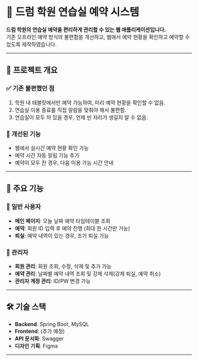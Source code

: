 # 🎵 드럼 학원 연습실 예약 시스템

**드럼 학원의 연습실 예약을 편리하게 관리할 수 있는 웹 애플리케이션입니다.**  
기존 오프라인 예약 방식의 불편함을 개선하고, 웹에서 예약 현황을 확인하고 예약할 수 있도록 제작하였습니다.

---

## 🚀 프로젝트 개요

### ✅ 기존 불편했던 점
1. 학원 내 태블릿에서만 예약 가능하여, 미리 예약 현황을 확인할 수 없음.
2. 연습실 이용 종료를 직접 알람을 맞춰야 해서 불편함.
3. 연습실이 모두 차 있을 경우, 언제 빈 자리가 생길지 알 수 없음.

### 🎯 개선된 기능
- 웹에서 실시간 예약 현황 확인 가능
- 예약 시간 자동 알림 기능 추가
- 예약이 모두 찬 경우, 다음 이용 가능 시간 안내

---

## 📌 주요 기능

### 🔹 일반 사용자
- **메인 페이지**: 오늘 날짜 예약 타임테이블 조회
- **예약**: 회원 ID 입력 후 예약 진행 (최대 한 시간만 가능)
- **퇴실**: 예약 내역이 있는 경우, 조기 퇴실 가능

### 🔹 관리자
- **회원 관리**: 회원 조회, 수정, 삭제 및 추가 가능
- **예약 관리**: 날짜별 예약 내역 조회 및 강제 삭제(강제 퇴실, 예약 취소)
- **관리자 계정 관리**: ID/PW 변경 가능

---

## 🛠 기술 스택

- **Backend**: Spring Boot, MySQL
- **Frontend**: (추가 예정)
- **API 문서화**: Swagger
- **디자인 기획**: Figma


---
